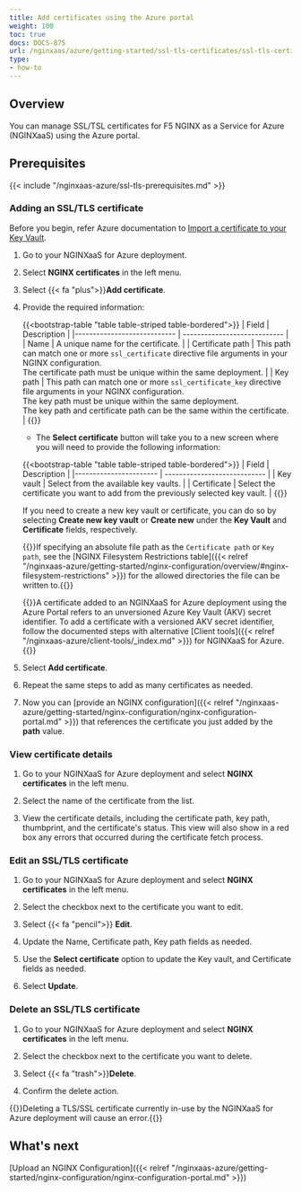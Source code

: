 ```yaml
---
title: Add certificates using the Azure portal
weight: 100
toc: true
docs: DOCS-875
url: /nginxaas/azure/getting-started/ssl-tls-certificates/ssl-tls-certificates-portal/
type:
- how-to
---
```



## Overview

You can manage SSL/TSL certificates for F5 NGINX as a Service for Azure (NGINXaaS) using the Azure portal.

## Prerequisites

{{< include "/nginxaas-azure/ssl-tls-prerequisites.md" >}}

### Adding an SSL/TLS certificate

Before you begin, refer Azure documentation to [Import a certificate to your Key Vault](https://learn.microsoft.com/en-us/azure/key-vault/certificates/tutorial-import-certificate?tabs=azure-portal#import-a-certificate-to-your-key-vault).

1. Go to your NGINXaaS for Azure deployment.

1. Select **NGINX certificates** in the left menu.

1. Select {{< fa "plus">}}**Add certificate**.

1. Provide the required information:

   {{<bootstrap-table "table table-striped table-bordered">}}
   | Field                       | Description                |
   |---------------------------- | ---------------------------- |
   | Name                        | A unique name for the certificate. |
   | Certificate path            | This path can match one or more `ssl_certificate` directive file arguments in your NGINX configuration.<br>The certificate path must be unique within the same deployment. |
   | Key path                    | This path can match one or more `ssl_certificate_key` directive file arguments in your NGINX configuration.<br> The key path must be unique within the same deployment.<br> The key path and certificate path can be the same within the certificate. |
     {{</bootstrap-table>}}

     - The **Select certificate** button will take you to a new screen where you will need to provide the following information:

     {{<bootstrap-table "table table-striped table-bordered">}}
   | Field                  | Description                |
   |----------------------- | ---------------------------- |
   | Key vault                   | Select from the available key vaults. |
   | Certificate            | Select the certificate you want to add from the previously selected key vault. |
     {{</bootstrap-table>}}

      If you need to create a new key vault or certificate, you can do so by selecting **Create new key vault** or **Create new** under the **Key Vault** and **Certificate** fields, respectively.

      {{<note>}}If specifying an absolute file path as the `Certificate path` or `Key path`, see the [NGINX Filesystem Restrictions table]({{< relref "/nginxaas-azure/getting-started/nginx-configuration/overview/#nginx-filesystem-restrictions" >}}) for the allowed directories the file can be written to.{{</note>}}

      {{<note>}}A certificate added to an NGINXaaS for Azure deployment using the Azure Portal refers to an unversioned Azure Key Vault (AKV) secret identifier. To add a certificate with a versioned AKV secret identifier, follow the documented steps with alternative [Client tools]({{< relref "/nginxaas-azure/client-tools/_index.md" >}}) for NGINXaaS for Azure.{{</note>}}

1. Select **Add certificate**.

1. Repeat the same steps to add as many certificates as needed.

1. Now you can [provide an NGINX configuration]({{< relref "/nginxaas-azure/getting-started/nginx-configuration/nginx-configuration-portal.md" >}}) that references the certificate you just added by the **path** value.

### View certificate details

1. Go to your NGINXaaS for Azure deployment and select **NGINX certificates** in the left menu.

1. Select the name of the certificate from the list.

1. View the certificate details, including the certificate path, key path, thumbprint, and the certificate's status.
   This view will also show in a red box any errors that occurred during the certificate fetch process.

### Edit an SSL/TLS certificate

1. Go to your NGINXaaS for Azure deployment and select **NGINX certificates** in the left menu.

1. Select the checkbox next to the certificate you want to edit.

1. Select {{< fa "pencil">}} **Edit**.

1. Update the Name, Certificate path, Key path fields as needed.

1. Use the **Select certificate** option to update the Key vault, and Certificate fields as needed.

1. Select **Update**.

### Delete an SSL/TLS certificate

1. Go to your NGINXaaS for Azure deployment and select **NGINX certificates** in the left menu.

1. Select the checkbox next to the certificate you want to delete.

1. Select {{< fa "trash">}}**Delete**.

1. Confirm the delete action.

{{<warning>}}Deleting a TLS/SSL certificate currently in-use by the NGINXaaS for Azure deployment will cause an error.{{</warning>}}

## What's next

[Upload an NGINX Configuration]({{< relref "/nginxaas-azure/getting-started/nginx-configuration/nginx-configuration-portal.md" >}})
